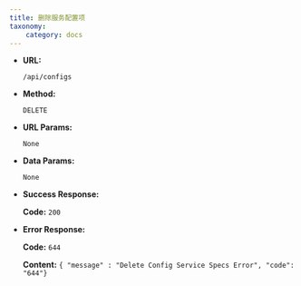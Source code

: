 ```yaml
---
title: 删除服务配置项
taxonomy:
    category: docs
---
```


* **URL:**

    `/api/configs`

* **Method:**

    `DELETE`

* **URL Params:**

    `None`

* **Data Params:**

    `None`

* **Success Response:**

    **Code:** `200`

* **Error Response:**

    **Code:** `644`
  	
  	**Content:** `{ "message" : "Delete Config Service Specs Error", "code": "644"}`